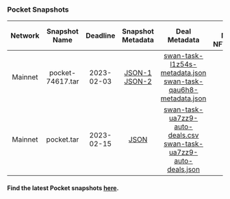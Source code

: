 ### Pocket Snapshots

| Network | Snapshot Name | Deadline | Snapshot Metadata | Deal Metadata | Deal Metadata NFT(opensea) |
| :-: | :-: | :-: | :-: | :-: | :-: |
| Mainnet | pocket-74617.tar | 2023-02-03 | [JSON-1]( 2023-02-03_74617/pocket-snapshot-74617-20230203-1.json ':include') <br> [JSON-2]( 2023-02-03_74617/pocket-snapshot-74617-20230203-1.json ':include') | [swan-task-l1z54s-metadata.json](2023-02-03_74617/swan-task-l1z54s-metadata.json ':include')  <br> [swan-task-qau6h8-metadata.json](2023-02-03_74617/swan-task-qau6h8-metadata.json ':include') | |
| Mainnet | pocket.tar | 2023-02-15 | [JSON]( 2023-02-03_74617/pocket-snapshot-74617-20230203-1.json ':include') | [swan-task-ua7zz9-auto-deals.csv](2023-02-15/swan-task-ua7zz9-auto-deals.csv ':include') <br> [swan-task-ua7zz9-auto-deals.json](2023-02-15/swan-task-ua7zz9-auto-deals.json ':include') | |
#### Find the latest Pocket snapshots [here](https://github.com/pokt-foundation/pocket-snapshotter).

